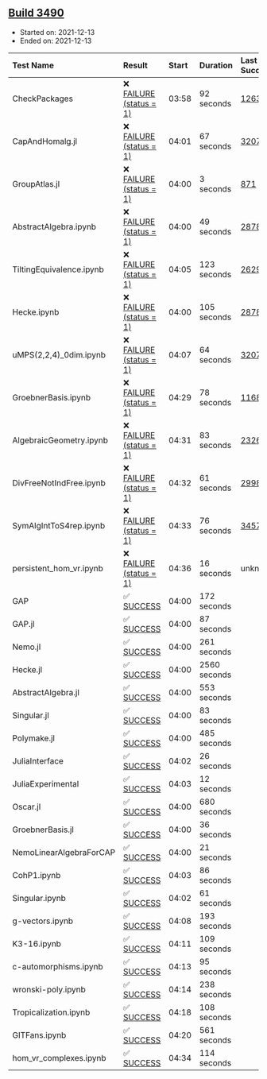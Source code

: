 ## [Build 3490](https://oscarci.mathematik.uni-kl.de/job/oscar-stable/3490/)

* Started on: 2021-12-13
* Ended on: 2021-12-13

| Test Name    | Result | Start | Duration | Last Success | First Failure |
|:-------------|:-------|:------|:---------|:-------------|:--------------|
| CheckPackages | ❌ [FAILURE (status = 1)](https://oscarci.mathematik.uni-kl.de/job/oscar-stable/3490/artifact/logs/build-3490/CheckPackages.log) | 03:58 | 92 seconds | [1263](https://oscarci.mathematik.uni-kl.de/job/oscar-stable/1263/) | [1264](https://oscarci.mathematik.uni-kl.de/job/oscar-stable/1264/) |
| CapAndHomalg.jl | ❌ [FAILURE (status = 1)](https://oscarci.mathematik.uni-kl.de/job/oscar-stable/3490/artifact/logs/build-3490/CapAndHomalg.jl.log) | 04:01 | 67 seconds | [3207](https://oscarci.mathematik.uni-kl.de/job/oscar-stable/3207/) | [3208](https://oscarci.mathematik.uni-kl.de/job/oscar-stable/3208/) |
| GroupAtlas.jl | ❌ [FAILURE (status = 1)](https://oscarci.mathematik.uni-kl.de/job/oscar-stable/3490/artifact/logs/build-3490/GroupAtlas.jl.log) | 04:00 | 3 seconds | [871](https://oscarci.mathematik.uni-kl.de/job/oscar-stable/871/) | [872](https://oscarci.mathematik.uni-kl.de/job/oscar-stable/872/) |
| AbstractAlgebra.ipynb | ❌ [FAILURE (status = 1)](https://oscarci.mathematik.uni-kl.de/job/oscar-stable/3490/artifact/logs/build-3490/AbstractAlgebra.ipynb.log) | 04:00 | 49 seconds | [2878](https://oscarci.mathematik.uni-kl.de/job/oscar-stable/2878/) | [2879](https://oscarci.mathematik.uni-kl.de/job/oscar-stable/2879/) |
| TiltingEquivalence.ipynb | ❌ [FAILURE (status = 1)](https://oscarci.mathematik.uni-kl.de/job/oscar-stable/3490/artifact/logs/build-3490/TiltingEquivalence.ipynb.log) | 04:05 | 123 seconds | [2629](https://oscarci.mathematik.uni-kl.de/job/oscar-stable/2629/) | [2630](https://oscarci.mathematik.uni-kl.de/job/oscar-stable/2630/) |
| Hecke.ipynb | ❌ [FAILURE (status = 1)](https://oscarci.mathematik.uni-kl.de/job/oscar-stable/3490/artifact/logs/build-3490/Hecke.ipynb.log) | 04:00 | 105 seconds | [2878](https://oscarci.mathematik.uni-kl.de/job/oscar-stable/2878/) | [2879](https://oscarci.mathematik.uni-kl.de/job/oscar-stable/2879/) |
| uMPS(2,2,4)_0dim.ipynb | ❌ [FAILURE (status = 1)](https://oscarci.mathematik.uni-kl.de/job/oscar-stable/3490/artifact/logs/build-3490/uMPS-2-2-4-_0dim.ipynb.log) | 04:07 | 64 seconds | [3207](https://oscarci.mathematik.uni-kl.de/job/oscar-stable/3207/) | [3208](https://oscarci.mathematik.uni-kl.de/job/oscar-stable/3208/) |
| GroebnerBasis.ipynb | ❌ [FAILURE (status = 1)](https://oscarci.mathematik.uni-kl.de/job/oscar-stable/3490/artifact/logs/build-3490/GroebnerBasis.ipynb.log) | 04:29 | 78 seconds | [1168](https://oscarci.mathematik.uni-kl.de/job/oscar-stable/1168/) | [1169](https://oscarci.mathematik.uni-kl.de/job/oscar-stable/1169/) |
| AlgebraicGeometry.ipynb | ❌ [FAILURE (status = 1)](https://oscarci.mathematik.uni-kl.de/job/oscar-stable/3490/artifact/logs/build-3490/AlgebraicGeometry.ipynb.log) | 04:31 | 83 seconds | [2326](https://oscarci.mathematik.uni-kl.de/job/oscar-stable/2326/) | [2327](https://oscarci.mathematik.uni-kl.de/job/oscar-stable/2327/) |
| DivFreeNotIndFree.ipynb | ❌ [FAILURE (status = 1)](https://oscarci.mathematik.uni-kl.de/job/oscar-stable/3490/artifact/logs/build-3490/DivFreeNotIndFree.ipynb.log) | 04:32 | 61 seconds | [2998](https://oscarci.mathematik.uni-kl.de/job/oscar-stable/2998/) | [2999](https://oscarci.mathematik.uni-kl.de/job/oscar-stable/2999/) |
| SymAlgIntToS4rep.ipynb | ❌ [FAILURE (status = 1)](https://oscarci.mathematik.uni-kl.de/job/oscar-stable/3490/artifact/logs/build-3490/SymAlgIntToS4rep.ipynb.log) | 04:33 | 76 seconds | [3457](https://oscarci.mathematik.uni-kl.de/job/oscar-stable/3457/) | [3458](https://oscarci.mathematik.uni-kl.de/job/oscar-stable/3458/) |
| persistent_hom_vr.ipynb | ❌ [FAILURE (status = 1)](https://oscarci.mathematik.uni-kl.de/job/oscar-stable/3490/artifact/logs/build-3490/persistent_hom_vr.ipynb.log) | 04:36 | 16 seconds | unknown | unknown |
| GAP | ✅ [SUCCESS](https://oscarci.mathematik.uni-kl.de/job/oscar-stable/3490/artifact/logs/build-3490/GAP.log) | 04:00 | 172 seconds |  |  |
| GAP.jl | ✅ [SUCCESS](https://oscarci.mathematik.uni-kl.de/job/oscar-stable/3490/artifact/logs/build-3490/GAP.jl.log) | 04:00 | 87 seconds |  |  |
| Nemo.jl | ✅ [SUCCESS](https://oscarci.mathematik.uni-kl.de/job/oscar-stable/3490/artifact/logs/build-3490/Nemo.jl.log) | 04:00 | 261 seconds |  |  |
| Hecke.jl | ✅ [SUCCESS](https://oscarci.mathematik.uni-kl.de/job/oscar-stable/3490/artifact/logs/build-3490/Hecke.jl.log) | 04:00 | 2560 seconds |  |  |
| AbstractAlgebra.jl | ✅ [SUCCESS](https://oscarci.mathematik.uni-kl.de/job/oscar-stable/3490/artifact/logs/build-3490/AbstractAlgebra.jl.log) | 04:00 | 553 seconds |  |  |
| Singular.jl | ✅ [SUCCESS](https://oscarci.mathematik.uni-kl.de/job/oscar-stable/3490/artifact/logs/build-3490/Singular.jl.log) | 04:00 | 83 seconds |  |  |
| Polymake.jl | ✅ [SUCCESS](https://oscarci.mathematik.uni-kl.de/job/oscar-stable/3490/artifact/logs/build-3490/Polymake.jl.log) | 04:00 | 485 seconds |  |  |
| JuliaInterface | ✅ [SUCCESS](https://oscarci.mathematik.uni-kl.de/job/oscar-stable/3490/artifact/logs/build-3490/JuliaInterface.log) | 04:02 | 26 seconds |  |  |
| JuliaExperimental | ✅ [SUCCESS](https://oscarci.mathematik.uni-kl.de/job/oscar-stable/3490/artifact/logs/build-3490/JuliaExperimental.log) | 04:03 | 12 seconds |  |  |
| Oscar.jl | ✅ [SUCCESS](https://oscarci.mathematik.uni-kl.de/job/oscar-stable/3490/artifact/logs/build-3490/Oscar.jl.log) | 04:00 | 680 seconds |  |  |
| GroebnerBasis.jl | ✅ [SUCCESS](https://oscarci.mathematik.uni-kl.de/job/oscar-stable/3490/artifact/logs/build-3490/GroebnerBasis.jl.log) | 04:00 | 36 seconds |  |  |
| NemoLinearAlgebraForCAP | ✅ [SUCCESS](https://oscarci.mathematik.uni-kl.de/job/oscar-stable/3490/artifact/logs/build-3490/NemoLinearAlgebraForCAP.log) | 04:00 | 21 seconds |  |  |
| CohP1.ipynb | ✅ [SUCCESS](https://oscarci.mathematik.uni-kl.de/job/oscar-stable/3490/artifact/logs/build-3490/CohP1.ipynb.log) | 04:03 | 86 seconds |  |  |
| Singular.ipynb | ✅ [SUCCESS](https://oscarci.mathematik.uni-kl.de/job/oscar-stable/3490/artifact/logs/build-3490/Singular.ipynb.log) | 04:02 | 61 seconds |  |  |
| g-vectors.ipynb | ✅ [SUCCESS](https://oscarci.mathematik.uni-kl.de/job/oscar-stable/3490/artifact/logs/build-3490/g-vectors.ipynb.log) | 04:08 | 193 seconds |  |  |
| K3-16.ipynb | ✅ [SUCCESS](https://oscarci.mathematik.uni-kl.de/job/oscar-stable/3490/artifact/logs/build-3490/K3-16.ipynb.log) | 04:11 | 109 seconds |  |  |
| c-automorphisms.ipynb | ✅ [SUCCESS](https://oscarci.mathematik.uni-kl.de/job/oscar-stable/3490/artifact/logs/build-3490/c-automorphisms.ipynb.log) | 04:13 | 95 seconds |  |  |
| wronski-poly.ipynb | ✅ [SUCCESS](https://oscarci.mathematik.uni-kl.de/job/oscar-stable/3490/artifact/logs/build-3490/wronski-poly.ipynb.log) | 04:14 | 238 seconds |  |  |
| Tropicalization.ipynb | ✅ [SUCCESS](https://oscarci.mathematik.uni-kl.de/job/oscar-stable/3490/artifact/logs/build-3490/Tropicalization.ipynb.log) | 04:18 | 108 seconds |  |  |
| GITFans.ipynb | ✅ [SUCCESS](https://oscarci.mathematik.uni-kl.de/job/oscar-stable/3490/artifact/logs/build-3490/GITFans.ipynb.log) | 04:20 | 561 seconds |  |  |
| hom_vr_complexes.ipynb | ✅ [SUCCESS](https://oscarci.mathematik.uni-kl.de/job/oscar-stable/3490/artifact/logs/build-3490/hom_vr_complexes.ipynb.log) | 04:34 | 114 seconds |  |  |
